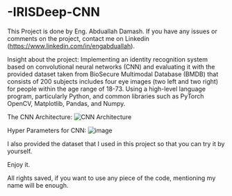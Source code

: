 # -IRISDeep-CNN
This Project is done by Eng. Abduallah Damash.
If you have any issues or comments on the project, contact me on Linkedin (https://www.linkedin.com/in/engabduallah).

Insight about the project: 
Implementing an identity recognition system based on convolutional neural networks (CNN) and evaluating it with the provided dataset taken from BioSecure Multimodal Database (BMDB) that consists of 200 subjects includes four eye images (two left and two right) for people within the age range of 18-73. Using a high-level language program, particularly Python, and common libraries such as PyTorch OpenCV, Matplotlib, Pandas, and Numpy.

The CNN Architecture: 
![CNN Architecture](https://user-images.githubusercontent.com/87785000/126631134-1d0388e3-cc7c-4236-baee-d7def01d4cda.png)

Hyper Parameters for CNN: 
![image](https://user-images.githubusercontent.com/87785000/126631228-780b3a1c-cd72-4136-b86c-69751ae280ef.png)

I also provided the dataset that I used in this project so that you can try it by yourself. 

Enjoy it. 

All rights saved, if you want to use any piece of the code, mentioning my name will be enough.
